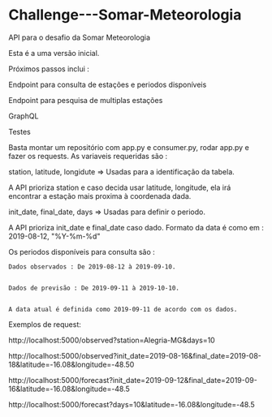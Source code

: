 # Challenge---Somar-Meteorologia
API para o desafio da Somar Meteorologia

Esta é a uma versão inicial. 


Próximos passos inclui :


  Endpoint para consulta de estações e periodos disponíveis
  
  
  Endpoint para pesquisa de multiplas estações
  
  
  GraphQL
  
  
  Testes 
  
  
  




Basta montar um repositório com app.py e consumer.py, rodar app.py e fazer os requests. As variaveis requeridas são :


  station, latitude, longidute => Usadas para a identificação da tabela.
  
  
  A API prioriza station e caso decida usar latitude, longitude, ela irá encontrar a estação mais proxima à coordenada dada.
  
  
  init_date, final_date, days => Usadas para definir o periodo.
  
  
  A API prioriza init_date e final_date caso dado. Formato da data é como em : 2019-08-12, "%Y-%m-%d"
  
  
  Os periodos disponíveis para consulta são : 
  
  
    Dados observados : De 2019-08-12 à 2019-09-10.
    
    
    Dados de previsão : De 2019-09-11 à 2019-10-10.
    
    
    A data atual é definida como 2019-09-11 de acordo com os dados.
    
    

Exemplos de request:

http://localhost:5000/observed?station=Alegria-MG&days=10

http://localhost:5000/observed?init_date=2019-08-16&final_date=2019-08-18&latitude=-16.08&longitude=-48.50

http://localhost:5000/forecast?init_date=2019-09-12&final_date=2019-09-16&latitude=-16.08&longitude=-48.5

http://localhost:5000/forecast?days=10&latitude=-16.08&longitude=-48.5


